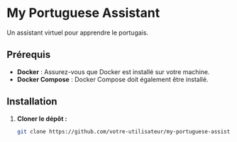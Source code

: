 # My Portuguese Assistant

Un assistant virtuel pour apprendre le portugais.

## Prérequis

- **Docker** : Assurez-vous que Docker est installé sur votre machine.
- **Docker Compose** : Docker Compose doit également être installé.

## Installation

1. **Cloner le dépôt :**

   ```bash
   git clone https://github.com/votre-utilisateur/my-portuguese-assistant.git
